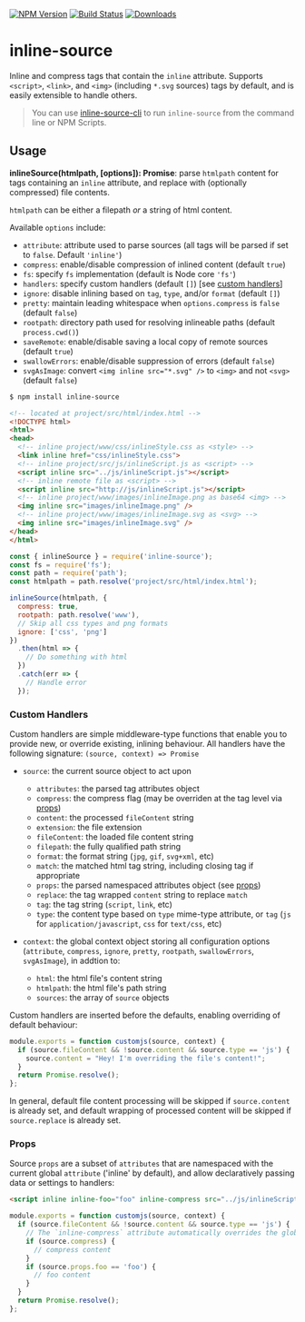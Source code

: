 [![NPM Version](https://img.shields.io/npm/v/inline-source.svg?style=flat)](https://npmjs.org/package/inline-source)
[![Build Status](https://img.shields.io/travis/popeindustries/inline-source.svg?style=flat)](https://travis-ci.org/popeindustries/inline-source)
[![Downloads](https://img.shields.io/npm/dm/inline-source.svg?style=flat)](https://npmjs.org/package/inline-source)

# inline-source

Inline and compress tags that contain the `inline` attribute. Supports `<script>`, `<link>`, and `<img>` (including `*.svg` sources) tags by default, and is easily extensible to handle others.

> You can use [inline-source-cli](https://github.com/developit/inline-source-cli) to run `inline-source` from the command line or NPM Scripts.

## Usage

**inlineSource(htmlpath, [options]): Promise<string>**: parse `htmlpath` content for tags containing an `inline` attribute, and replace with (optionally compressed) file contents.

`htmlpath` can be either a filepath _or_ a string of html content.

Available `options` include:

* `attribute`: attribute used to parse sources (all tags will be parsed if set to `false`. Default `'inline'`)
* `compress`: enable/disable compression of inlined content (default `true`)
* `fs`: specify `fs` implementation (default is Node core `'fs'`)
* `handlers`: specify custom handlers (default `[]`) [see [custom handlers](#custom-handlers)]
* `ignore`: disable inlining based on `tag`, `type`, and/or `format` (default `[]`)
* `pretty`: maintain leading whitespace when `options.compress` is `false` (default `false`)
* `rootpath`: directory path used for resolving inlineable paths (default `process.cwd()`)
* `saveRemote`: enable/disable saving a local copy of remote sources (default `true`)
* `swallowErrors`: enable/disable suppression of errors (default `false`)
* `svgAsImage`: convert `<img inline src="*.svg" />` to `<img>` and not `<svg>` (default `false`)

```bash
$ npm install inline-source
```

```html
<!-- located at project/src/html/index.html -->
<!DOCTYPE html>
<html>
<head>
  <!-- inline project/www/css/inlineStyle.css as <style> -->
  <link inline href="css/inlineStyle.css">
  <!-- inline project/src/js/inlineScript.js as <script> -->
  <script inline src="../js/inlineScript.js"></script>
  <!-- inline remote file as <script> -->
  <script inline src="http://js/inlineScript.js"></script>
  <!-- inline project/www/images/inlineImage.png as base64 <img> -->
  <img inline src="images/inlineImage.png" />
  <!-- inline project/www/images/inlineImage.svg as <svg> -->
  <img inline src="images/inlineImage.svg" />
</head>
</html>
```

```javascript
const { inlineSource } = require('inline-source');
const fs = require('fs');
const path = require('path');
const htmlpath = path.resolve('project/src/html/index.html');

inlineSource(htmlpath, {
  compress: true,
  rootpath: path.resolve('www'),
  // Skip all css types and png formats
  ignore: ['css', 'png']
})
  .then(html => {
    // Do something with html
  })
  .catch(err => {
    // Handle error
  });
```

### Custom Handlers

Custom handlers are simple middleware-type functions that enable you to provide new, or override existing, inlining behaviour. All handlers have the following signature: `(source, context) => Promise`

* `source`: the current source object to act upon

  * `attributes`: the parsed tag attributes object
  * `compress`: the compress flag (may be overriden at the tag level via [props](#props))
  * `content`: the processed `fileContent` string
  * `extension`: the file extension
  * `fileContent`: the loaded file content string
  * `filepath`: the fully qualified path string
  * `format`: the format string (`jpg`, `gif`, `svg+xml`, etc)
  * `match`: the matched html tag string, including closing tag if appropriate
  * `props`: the parsed namespaced attributes object (see [props](#props))
  * `replace`: the tag wrapped `content` string to replace `match`
  * `tag`: the tag string (`script`, `link`, etc)
  * `type`: the content type based on `type` mime-type attribute, or `tag` (`js` for `application/javascript`, `css` for `text/css`, etc)

* `context`: the global context object storing all configuration options (`attribute`, `compress`, `ignore`, `pretty`, `rootpath`, `swallowErrors`, `svgAsImage`), in addtion to:

  * `html`: the html file's content string
  * `htmlpath`: the html file's path string
  * `sources`: the array of `source` objects

Custom handlers are inserted before the defaults, enabling overriding of default behaviour:

```js
module.exports = function customjs(source, context) {
  if (source.fileContent && !source.content && source.type == 'js') {
    source.content = "Hey! I'm overriding the file's content!";
  }
  return Promise.resolve();
};
```

In general, default file content processing will be skipped if `source.content` is already set, and default wrapping of processed content will be skipped if `source.replace` is already set.

### Props

Source `props` are a subset of `attributes` that are namespaced with the current global `attribute` ('inline' by default), and allow declaratively passing data or settings to handlers:

```html
<script inline inline-foo="foo" inline-compress src="../js/inlineScript.js"></script>
```

```js
module.exports = function customjs(source, context) {
  if (source.fileContent && !source.content && source.type == 'js') {
    // The `inline-compress` attribute automatically overrides the global flag
    if (source.compress) {
      // compress content
    }
    if (source.props.foo == 'foo') {
      // foo content
    }
  }
  return Promise.resolve();
};
```
